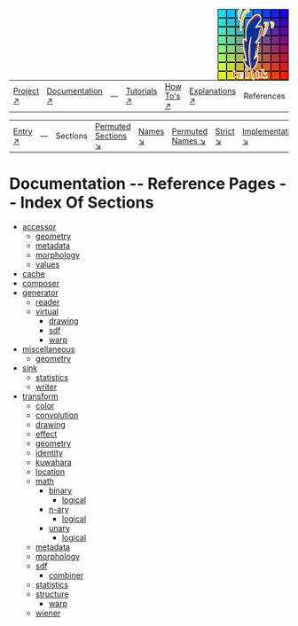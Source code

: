 <img src='../assets/aktive-logo-128.png' style='float:right;'>

||||||||
|---|---|---|---|---|---|---|
|[Project ↗](../../README.md)|[Documentation ↗](../index.md)|&mdash;|[Tutorials ↗](../tutorials.md)|[How To's ↗](../howtos.md)|[Explanations ↗](../explanations.md)|References|

|||||||||
|---|---|---|---|---|---|---|---|
|[Entry ↗](index.md)|&mdash;|Sections|[Permuted Sections ↘](bypsection.md)|[Names ↘](byname.md)|[Permuted Names ↘](bypname.md)|[Strict ↘](strict.md)|[Implementations ↘](bylang.md)|

# Documentation -- Reference Pages -- Index Of Sections

  - [accessor](accessor.md)
    - [geometry](accessor_geometry.md)
    - [metadata](accessor_metadata.md)
    - [morphology](accessor_morphology.md)
    - [values](accessor_values.md)
  - [cache](cache.md)
  - [composer](composer.md)
  - [generator](generator.md)
    - [reader](generator_reader.md)
    - [virtual](generator_virtual.md)
      - [drawing](generator_virtual_drawing.md)
      - [sdf](generator_virtual_sdf.md)
      - [warp](generator_virtual_warp.md)
  - [miscellaneous](miscellaneous.md)
    - [geometry](miscellaneous_geometry.md)
  - [sink](sink.md)
    - [statistics](sink_statistics.md)
    - [writer](sink_writer.md)
  - [transform](transform.md)
    - [color](transform_color.md)
    - [convolution](transform_convolution.md)
    - [drawing](transform_drawing.md)
    - [effect](transform_effect.md)
    - [geometry](transform_geometry.md)
    - [identity](transform_identity.md)
    - [kuwahara](transform_kuwahara.md)
    - [location](transform_location.md)
    - [math](transform_math.md)
      - [binary](transform_math_binary.md)
        - [logical](transform_math_binary_logical.md)
      - [n-ary](transform_math_nary.md)
        - [logical](transform_math_nary_logical.md)
      - [unary](transform_math_unary.md)
        - [logical](transform_math_unary_logical.md)
    - [metadata](transform_metadata.md)
    - [morphology](transform_morphology.md)
    - [sdf](transform_sdf.md)
      - [combiner](transform_sdf_combiner.md)
    - [statistics](transform_statistics.md)
    - [structure](transform_structure.md)
      - [warp](transform_structure_warp.md)
    - [wiener](transform_wiener.md)

